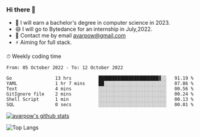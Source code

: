 ### Hi there 👋
<!--I have been a GitHub member for [![Years Badge](https://badges.pufler.dev/years/avarpow)](https://badges.pufler.dev)-->
- 🌱 I will earn a bachelor's degree in computer science in 2023.
- 😄 I will go to Bytedance for an internship in July,2022.
- 💬 Contact me by email avarpow@gmail.com
- ⚡ Aiming for full stack.

<!--💻 Coding Activity Logging

[![Commits Badge](https://badges.pufler.dev/commits/weekly/avarpow)](https://badges.pufler.dev)-->

⏱ Weekly coding time
<!--START_SECTION:waka-->

```text
From: 05 October 2022 - To: 12 October 2022

Go                13 hrs          ██████████████████████▓░░   91.19 %
YAML              1 hr 7 mins     ██░░░░░░░░░░░░░░░░░░░░░░░   07.86 %
Text              4 mins          ░░░░░░░░░░░░░░░░░░░░░░░░░   00.56 %
GitIgnore file    2 mins          ░░░░░░░░░░░░░░░░░░░░░░░░░   00.24 %
Shell Script      1 min           ░░░░░░░░░░░░░░░░░░░░░░░░░   00.13 %
SQL               0 secs          ░░░░░░░░░░░░░░░░░░░░░░░░░   00.01 %
```

<!--END_SECTION:waka-->

[![avarpow's github stats](https://github-readme-stats.vercel.app/api?username=avarpow&count_private=true&show_icons=true&hide=issues&hide_border=true)](https://github.com/anuraghazra/github-readme-stats)

![Top Langs](https://github-readme-stats.vercel.app/api/top-langs/?username=avarpow&layout=compact&hide_border=true) 
<!--[![avarpow's wakatime stats](https://github-readme-stats.vercel.app/api/wakatime?username=avarpow)](https://github.com/anuraghazra/github-readme-stats)-->
